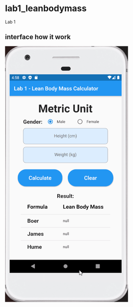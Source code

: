 # lab1_leanbodymass

Lab 1

## interface how it work

![alt text](https://github.com/aafham/lab1_leanbodymass/blob/master/lab%201.gif)
